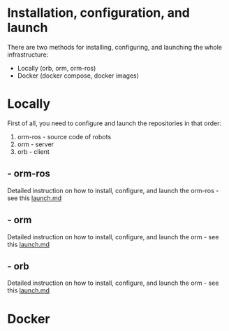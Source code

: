 # Installation, configuration, and launch
There are two methods for installing, configuring, and launching the whole infrastructure:

- Locally (orb, orm, orm-ros)
- Docker (docker compose, docker images)

# Locally

First of all, you need to configure and launch the repositories in that order:

1) orm-ros - source code of robots
2) orm - server
3) orb - client

## - orm-ros
Detailed instruction on how to install, configure, and launch the orm-ros - see this [launch.md](./orm-ros/launch.md)

## - orm
Detailed instruction on how to install, configure, and launch the orm - see this [launch.md](./orm/launch.md)

## - orb
Detailed instruction on how to install, configure, and launch the orm - see this [launch.md](./orb/launch.md)

# Docker
